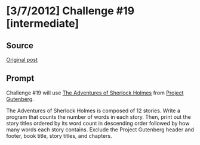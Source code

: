# [3/7/2012] Challenge #19 [intermediate]

## Source

[Original post](https://old.reddit.com/r/dailyprogrammer/comments/qlwys/372012_challenge_19_intermediate/)

## Prompt

Challenge #19 will use [The Adventures of Sherlock Holmes](http://www.gutenberg.org/cache/epub/1661/pg1661.txt) from [Project Gutenberg](http://www.gutenberg.org).

The Adventures of Sherlock Holmes is composed of 12 stories.  Write a program that counts the number of words in each story.  Then, print out the story titles ordered by its word count in descending order followed by how many words each story contains.  Exclude the Project Gutenberg header and footer, book title, story titles, and chapters.
